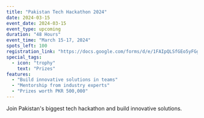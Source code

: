 ```yaml
---
title: "Pakistan Tech Hackathon 2024"
date: 2024-03-15
event_date: 2024-03-15
event_type: upcoming
duration: "48 Hours"
event_time: "March 15-17, 2024"
spots_left: 100
registration_link: "https://docs.google.com/forms/d/e/1FAIpQLSfGEo5yFGg932sBYGcrCXs8rogV0iCWPI0H6BM_IzTQXAybJw/viewform"
special_tags:
  - icon: "trophy"
    text: "Prizes"
features:
  - "Build innovative solutions in teams"
  - "Mentorship from industry experts"
  - "Prizes worth PKR 500,000"
---
```


Join Pakistan's biggest tech hackathon and build innovative solutions. 